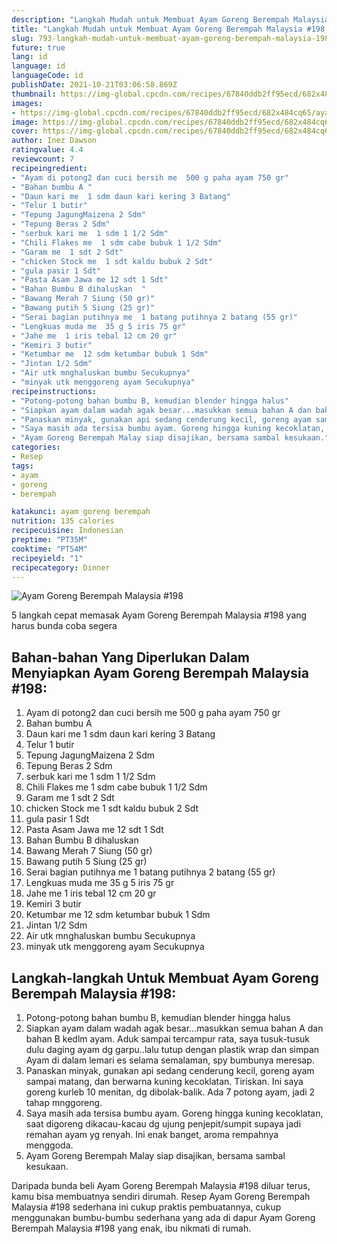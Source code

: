 ```yaml
---
description: "Langkah Mudah untuk Membuat Ayam Goreng Berempah Malaysia #198 yang Menggugah Selera"
title: "Langkah Mudah untuk Membuat Ayam Goreng Berempah Malaysia #198 yang Menggugah Selera"
slug: 793-langkah-mudah-untuk-membuat-ayam-goreng-berempah-malaysia-198-yang-menggugah-selera
future: true
lang: id
language: id
languageCode: id
publishDate: 2021-10-21T03:06:58.869Z 
thumbnail: https://img-global.cpcdn.com/recipes/67840ddb2ff95ecd/682x484cq65/ayam-goreng-berempah-malaysia-198-foto-resep-utama.png
images:
- https://img-global.cpcdn.com/recipes/67840ddb2ff95ecd/682x484cq65/ayam-goreng-berempah-malaysia-198-foto-resep-utama.png
image: https://img-global.cpcdn.com/recipes/67840ddb2ff95ecd/682x484cq65/ayam-goreng-berempah-malaysia-198-foto-resep-utama.png
cover: https://img-global.cpcdn.com/recipes/67840ddb2ff95ecd/682x484cq65/ayam-goreng-berempah-malaysia-198-foto-resep-utama.png
author: Inez Dawson
ratingvalue: 4.4
reviewcount: 7
recipeingredient:
- "Ayam di potong2 dan cuci bersih me  500 g paha ayam 750 gr"
- "Bahan bumbu A "
- "Daun kari me  1 sdm daun kari kering 3 Batang"
- "Telur 1 butir"
- "Tepung JagungMaizena 2 Sdm"
- "Tepung Beras 2 Sdm"
- "serbuk kari me  1 sdm 1 1/2 Sdm"
- "Chili Flakes me  1 sdm cabe bubuk 1 1/2 Sdm"
- "Garam me  1 sdt 2 Sdt"
- "chicken Stock me  1 sdt kaldu bubuk 2 Sdt"
- "gula pasir 1 Sdt"
- "Pasta Asam Jawa me 12 sdt 1 Sdt"
- "Bahan Bumbu B dihaluskan  "
- "Bawang Merah 7 Siung (50 gr)"
- "Bawang putih 5 Siung (25 gr)"
- "Serai bagian putihnya me  1 batang putihnya 2 batang (55 gr)"
- "Lengkuas muda me  35 g 5 iris 75 gr"
- "Jahe me  1 iris tebal 12 cm 20 gr"
- "Kemiri 3 butir"
- "Ketumbar me  12 sdm ketumbar bubuk 1 Sdm"
- "Jintan 1/2 Sdm"
- "Air utk mnghaluskan bumbu Secukupnya"
- "minyak utk menggoreng ayam Secukupnya"
recipeinstructions:
- "Potong-potong bahan bumbu B, kemudian blender hingga halus"
- "Siapkan ayam dalam wadah agak besar...masukkan semua bahan A dan bahan B kedlm ayam. Aduk sampai tercampur rata, saya tusuk-tusuk dulu daging ayam dg garpu..lalu tutup dengan plastik wrap dan simpan Ayam di dalam lemari es selama semalaman, spy bumbunya meresap."
- "Panaskan minyak, gunakan api sedang cenderung kecil, goreng ayam sampai matang, dan berwarna kuning kecoklatan. Tiriskan. Ini saya goreng kurleb 10 menitan, dg dibolak-balik. Ada 7 potong ayam, jadi 2 tahap mnggoreng."
- "Saya masih ada tersisa bumbu ayam. Goreng hingga kuning kecoklatan, saat digoreng dikacau-kacau dg ujung penjepit/sumpit supaya jadi remahan ayam yg renyah. Ini enak banget, aroma rempahnya menggoda."
- "Ayam Goreng Berempah Malay siap disajikan, bersama sambal kesukaan."
categories:
- Resep
tags:
- ayam
- goreng
- berempah

katakunci: ayam goreng berempah 
nutrition: 135 calories
recipecuisine: Indonesian
preptime: "PT35M"
cooktime: "PT54M"
recipeyield: "1"
recipecategory: Dinner
---
```



![Ayam Goreng Berempah Malaysia #198](https://img-global.cpcdn.com/recipes/67840ddb2ff95ecd/682x484cq65/ayam-goreng-berempah-malaysia-198-foto-resep-utama.png)

5 langkah cepat memasak  Ayam Goreng Berempah Malaysia #198 yang harus bunda coba segera

<!--inarticleads1-->

## Bahan-bahan Yang Diperlukan Dalam Menyiapkan Ayam Goreng Berempah Malaysia #198:

1. Ayam di potong2 dan cuci bersih me  500 g paha ayam 750 gr
1. Bahan bumbu A 
1. Daun kari me  1 sdm daun kari kering 3 Batang
1. Telur 1 butir
1. Tepung JagungMaizena 2 Sdm
1. Tepung Beras 2 Sdm
1. serbuk kari me  1 sdm 1 1/2 Sdm
1. Chili Flakes me  1 sdm cabe bubuk 1 1/2 Sdm
1. Garam me  1 sdt 2 Sdt
1. chicken Stock me  1 sdt kaldu bubuk 2 Sdt
1. gula pasir 1 Sdt
1. Pasta Asam Jawa me 12 sdt 1 Sdt
1. Bahan Bumbu B dihaluskan  
1. Bawang Merah 7 Siung (50 gr)
1. Bawang putih 5 Siung (25 gr)
1. Serai bagian putihnya me  1 batang putihnya 2 batang (55 gr)
1. Lengkuas muda me  35 g 5 iris 75 gr
1. Jahe me  1 iris tebal 12 cm 20 gr
1. Kemiri 3 butir
1. Ketumbar me  12 sdm ketumbar bubuk 1 Sdm
1. Jintan 1/2 Sdm
1. Air utk mnghaluskan bumbu Secukupnya
1. minyak utk menggoreng ayam Secukupnya



<!--inarticleads2-->

## Langkah-langkah Untuk Membuat Ayam Goreng Berempah Malaysia #198:

1. Potong-potong bahan bumbu B, kemudian blender hingga halus
1. Siapkan ayam dalam wadah agak besar...masukkan semua bahan A dan bahan B kedlm ayam. Aduk sampai tercampur rata, saya tusuk-tusuk dulu daging ayam dg garpu..lalu tutup dengan plastik wrap dan simpan Ayam di dalam lemari es selama semalaman, spy bumbunya meresap.
1. Panaskan minyak, gunakan api sedang cenderung kecil, goreng ayam sampai matang, dan berwarna kuning kecoklatan. Tiriskan. Ini saya goreng kurleb 10 menitan, dg dibolak-balik. Ada 7 potong ayam, jadi 2 tahap mnggoreng.
1. Saya masih ada tersisa bumbu ayam. Goreng hingga kuning kecoklatan, saat digoreng dikacau-kacau dg ujung penjepit/sumpit supaya jadi remahan ayam yg renyah. Ini enak banget, aroma rempahnya menggoda.
1. Ayam Goreng Berempah Malay siap disajikan, bersama sambal kesukaan.




Daripada bunda beli  Ayam Goreng Berempah Malaysia #198  diluar terus, kamu  bisa membuatnya sendiri dirumah. Resep  Ayam Goreng Berempah Malaysia #198  sederhana ini cukup praktis pembuatannya, cukup menggunakan bumbu-bumbu sederhana yang ada di dapur  Ayam Goreng Berempah Malaysia #198  yang enak, ibu nikmati di rumah.
